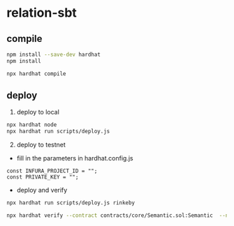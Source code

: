 # relation-sbt

## compile

```sh
npm install --save-dev hardhat
npm install

npx hardhat compile

```

## deploy 

1. deploy to local
```sh
npx hardhat node
npx hardhat run scripts/deploy.js

```

2. deploy to testnet

+ fill in the parameters in  hardhat.config.js
```
const INFURA_PROJECT_ID = "";
const PRIVATE_KEY = "";
```

+ deploy and verify
```sh
npx hardhat run scripts/deploy.js rinkeby

npx hardhat verify --contract contracts/core/Semantic.sol:Semantic  --network rinkeby <DEPLOYED_CONTRACT_ADDRESS>
```